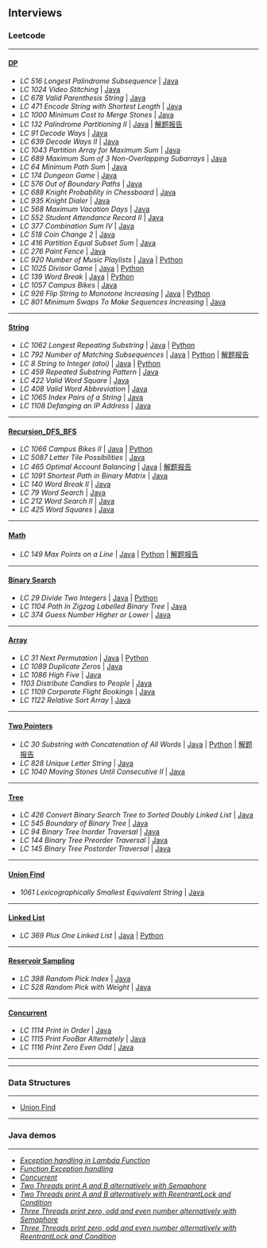 ## Interviews

### Leetcode
---
#### [DP](https://github.com/snowan/interviews/tree/master/javasolution/src/main/java/leetcode/dpgreedy)
- *LC 516 Longest Palindrome Subsequence* | [Java](./javasolution/src/main/java/leetcode/dpgreedy/LC516)
- *LC 1024 Video Stitching* | [Java](./javasolution/src/main/java/leetcode/dp/LC1024)
- *LC 678 Valid Parenthesis String* | [Java](./javasolution/src/main/java/leetcode/dp/LC678)
- *LC 471 Encode String with Shortest Length* | [Java](./javasolution/src/main/java/leetcode/dpgreedy/LC471)
- *LC 1000 Minimum Cost to Merge Stones* | [Java](./javasolution/src/main/java/leetcode/dpgreedy/LC1000)
- *LC 132 Palindrome Partitioning II* | [Java](./javasolution/src/main/java/leetcode/dpgreedy/LC132) | [解题报告](https://snowan.github.io/post/lc132/)
- *LC 91 Decode Ways* | [Java](./javasolution/src/main/java/leetcode/dpgreedy/LC91)
- *LC 639 Decode Ways II* | [Java](./javasolution/src/main/java/leetcode/dpgreedy/LC639)
- *LC 1043 Partition Array for Maximum Sum* | [Java](./javasolution/src/main/java/leetcode/dpgreedy/LC1043)
- *LC 689 Maximum Sum of 3 Non-Overlapping Subarrays* | [Java](./javasolution/src/main/java/leetcode/dpgreedy/LC689)
- *LC 64 Minimum Path Sum* | [Java](./javasolution/src/main/java/leetcode/dpgreedy/LC64)
- *LC 174 Dungeon Game* | [Java](./javasolution/src/main/java/leetcode/dpgreedy/LC174)
- *LC 576 Out of Boundary Paths* | [Java](./javasolution/src/main/java/leetcode/dpgreedy/LC576)
- *LC 688 Knight Probability in Chessboard* | [Java](./javasolution/src/main/java/leetcode/dpgreedy/LC688)
- *LC 935 Knight Dialer* | [Java](./javasolution/src/main/java/leetcode/dpgreedy/LC935)
- *LC 568 Maximum Vacation Days* | [Java](./javasolution/src/main/java/leetcode/dpgreedy/LC568)
- *LC 552 Student Attendance Record II* | [Java](./javasolution/src/main/java/leetcode/dpgreedy/LC552)
- *LC 377 Combination Sum IV* | [Java](./javasolution/src/main/java/leetcode/dpgreedy/LC377)
- *LC 518 Coin Change 2* | [Java](./javasolution/src/main/java/leetcode/dpgreedy/LC518)
- *LC 416 Partition Equal Subset Sum* | [Java](./javasolution/src/main/java/leetcode/dpgreedy/LC416)
- *LC 276 Paint Fence* | [Java](./javasolution/src/main/java/leetcode/dpgreedy/LC276)
- *LC 920 Number of Music Playlists* | [Java](./javasolution/src/main/java/leetcode/dpgreedy/LC920) | [Python](./python/main/leetcode/LC920/number_music_playlist.py)
- *LC 1025 Divisor Game* | [Java](./javasolution/src/main/java/leetcode/dpgreedy/LC1025) | [Python](./python/main/leetcode/LC1025/divisor_game.py)
- *LC 139 Word Break* | [Java](./javasolution/src/main/java/leetcode/dpgreedy/LC139) | [Python](./python/main/leetcode/LC139/word_break.py)
- *LC 1057 Campus Bikes* | [Java](./javasolution/src/main/java/leetcode/dpgreedy/LC1057)
- *LC 926 Flip String to Monotone Increasing* | [Java](./javasolution/src/main/java/leetcode/dpgreedy/LC926) | [Python](./python/main/leetcode/LC926/flip_string_to_monotone_increase.py)
- *LC 801 Minimum Swaps To Make Sequences Increasing* | [Java](./javasolution/src/main/java/leetcode/dpgreedy/LC801)

---
#### [String](https://github.com/snowan/interviews/tree/master/javasolution/src/main/java/leetcode/string)
- *LC 1062 Longest Repeating Substring* | [Java](./javasolution/src/main/java/leetcode/string/LC1062) | [Python](./python/main/leetcode/LC1062/longest_repeat_substring.py)
- *LC 792 Number of Matching Subsequences* | [Java](./javasolution/src/main/java/leetcode/string/LC792) | [Python](./python/main/leetcode/LC792/numMatchingSubseq.py) | [解题报告](https://snowan.github.io/post/lc792/)
- *LC 8 String to Integer (atoi)* | [Java](./javasolution/src/main/java/leetcode/string/LC8) | [Python](./python/main/leetcode/LC8/atoi.py)
- *LC 459 Repeated Substring Pattern* | [Java](./javasolution/src/main/java/leetcode/string/LC459)
- *LC 422 Valid Word Square* | [Java](./javasolution/src/main/java/leetcode/string/LC422)
- *LC 408 Valid Word Abbreviation* | [Java](./javasolution/src/main/java/leetcode/string/LC408)
- *LC 1065 Index Pairs of a String* | [Java](./javasolution/src/main/java/leetcode/string/LC1065)
- *LC 1108 Defanging an IP Address* | [Java](./javasolution/src/main/java/leetcode/string/LC1108)

---
#### [Recursion_DFS_BFS](https://github.com/snowan/interviews/tree/master/javasolution/src/main/java/leetcode/recursion_dfs_bfs)
- *LC 1066 Campus Bikes II* | [Java](./javasolution/src/main/java/leetcode/recursion/LC1066) | [Python]()
- *LC 5087 Letter Tile Possibilities* | [Java](./javasolution/src/main/java/leetcode/recursion_dfs_bfs/LC5087)
- *LC 465 Optimal Account Balancing* | [Java](./javasolution/src/main/java/leetcode/recursion_dfs_bfs/LC465) | [解题报告](https://snowan.github.io/post/lc465/)
- *LC 1091 Shortest Path in Binary Matrix* | [Java](./javasolution/src/main/java/leetcode/recursion_dfs_bfs/LC1091)
- *LC 140 Word Break II* | [Java](./javasolution/src/main/java/leetcode/recursion_dfs_bfs/LC140)
- *LC 79 Word Search* | [Java](./javasolution/src/main/java/leetcode/recursion_dfs_bfs/LC79)
- *LC 212 Word Search II* | [Java](./javasolution/src/main/java/leetcode/recursion_dfs_bfs/LC212)
- *LC 425 Word Squares* | [Java](./javasolution/src/main/java/leetcode/recursion_dfs_bfs/LC425)

---
#### [Math](https://github.com/snowan/interviews/tree/master/javasolution/src/main/java/leetcode/math)
- *LC 149 Max Points on a Line* | [Java](./javasolution/src/main/java/leetcode/math/LC149) | [Python](./python/main/leetcode/LC149/maxPoints.py) | [解题报告](https://snowan.github.io/post/lc149/)

---
#### [Binary Search](https://github.com/snowan/interviews/tree/master/javasolution/src/main/java/leetcode/binarysearch)
- *LC 29 Divide Two Integers* | [Java](./javasolution/src/main/java/leetcode/binarysearch/LC29) | [Python]()
- *LC 1104 Path In Zigzag Labelled Binary Tree* | [Java](./javasolution/src/main/java/leetcode/binarysearch/LC1104)
- *LC 374 Guess Number Higher or Lower* | [Java](./javasolution/src/main/java/leetcode/binarysearch/LC374)


---
#### [Array](https://github.com/snowan/interviews/tree/master/javasolution/src/main/java/leetcode/array)
- *LC 31 Next Permutation* | [Java](./javasolution/src/main/java/leetcode/array/LC31) | [Python](./python/main/leetcode/LC31/solution.py)
- *LC 1089 Duplicate Zeros* | [Java](./javasolution/src/main/java/leetcode/array/LC1089)
- *LC 1086 High Five* | [Java](./javasolution/src/main/java/leetcode/array/LC1086)
- *1103 Distribute Candies to People* | [Java](./javasolution/src/main/java/leetcode/array/LC1103)
- *LC 1109 Corporate Flight Bookings* | [Java](./javasolution/src/main/java/leetcode/array/LC1109)
- *LC 1122 Relative Sort Array* | [Java](./javasolution/src/main/java/leetcode/array/LC1122)

---
#### [Two Pointers](https://github.com/snowan/interviews/tree/master/javasolution/src/main/java/leetcode/twopointers)
- *LC 30 Substring with Concatenation of All Words* | [Java](./javasolution/src/main/java/leetcode/twopointers/LC30) | [Python](./python/main/leetcode/LC30/solution.py) | [解题报告](https://snowan.github.io/post/lc30/)
- *LC 828 Unique Letter String* | [Java](./javasolution/src/main/java/leetcode/twopointers/LC828)
- *LC 1040 Moving Stones Until Consecutive II* | [Java](./javasolution/src/main/java/leetcode/twopointers/LC1040)

---
#### [Tree](https://github.com/snowan/interviews/tree/master/javasolution/src/main/java/leetcode/tree)
- *LC 426 Convert Binary Search Tree to Sorted Doubly Linked List* | [Java](./javasolution/src/main/java/leetcode/tree/LC426)
- *LC 545 Boundary of Binary Tree* | [Java](./javasolution/src/main/java/leetcode/tree/LC545)
- *LC 94 Binary Tree Inorder Traversal* | [Java](./javasolution/src/main/java/leetcode/tree/LC94)
- *LC 144 Binary Tree Preorder Traversal* | [Java](./javasolution/src/main/java/leetcode/tree/LC144)
- *LC 145 Binary Tree Postorder Traversal* | [Java](./javasolution/src/main/java/leetcode/tree/LC145)

---
#### [Union Find](https://github.com/snowan/interviews/tree/master/javasolution/src/main/java/leetcode/unionfind)
- *1061 Lexicographically Smallest Equivalent String* | [Java](./javasolution/src/main/java/leetcode/unionfind/LC1061) 

---

#### [Linked List](https://github.com/snowan/interviews/tree/master/javasolution/src/main/java/leetcode/linkedlist)
- *LC 369 Plus One Linked List* | [Java](./javasolution/src/main/java/leetcode/linkedlist/LC369) | [Python](./python/main/leetcode/LC369/plus_one_linkedlist.py)


---

#### [Reservoir Sampling](https://github.com/snowan/interviews/tree/master/javasolution/src/main/java/leetcode/reservoirsample)
- *LC 398 Random Pick Index* | [Java](./javasolution/src/main/java/leetcode/reservoirsample/LC398)
- *LC 528 Random Pick with Weight* | [Java](./javasolution/src/main/java/leetcode/reservoirsample/LC528)

---
#### [Concurrent](https://github.com/snowan/interviews/tree/master/javasolution/src/main/java/leetcode/concurrency)
- *LC 1114 Print in Order* | [Java](./javasolution/src/main/java/leetcode/concurrency/LC1114)
- *LC 1115 Print FooBar Alternately* | [Java](./javasolution/src/main/java/leetcode/concurrency/LC1115)
- *LC 1116 Print Zero Even Odd* | [Java](./javasolution/src/main/java/leetcode/concurrency/LC1116)
---
---

### Data Structures 
---
- [Union Find](https://snowan.github.io/post/union-find/)


----
### Java demos
---
- *[Exception handling in Lambda Function](./javasolution/src/main/java/java8demos/LambadaExceptionHandling)* 
- *[Function Exception handling](./javasolution/src/main/java/java8demos/function)*
- *[Concurrent](./javasolution/src/main/java/java8demos/concurrent)*
- *[Two Threads print A and B alternatively with Semaphore](./javasolution/src/main/java/java8demos/concurrent/PrintABAlternativelySemaphore.java)*
- *[Two Threads print A and B alternatively with ReentrantLock and Condition](./javasolution/src/main/java/java8demos/concurrent/PrintABAlternativelyReentrantLock.java)*
- *[Three Threads print zero, odd and even number alternatively with Semaphore](./javasolution/src/main/java/java8demos/concurrent/PrintZeroOddEvenSemaphore.java)*
- *[Three Threads print zero, odd and even number alternatively with ReentrantLock and Condition](./javasolution/src/main/java/java8demos/concurrent/PrintZeroEvenOddReentrantLock.java)*
